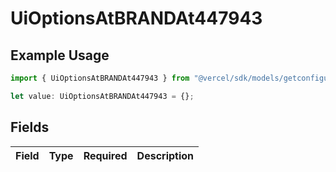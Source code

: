# UiOptionsAtBRANDAt447943

## Example Usage

```typescript
import { UiOptionsAtBRANDAt447943 } from "@vercel/sdk/models/getconfigurationproductsop.js";

let value: UiOptionsAtBRANDAt447943 = {};
```

## Fields

| Field       | Type        | Required    | Description |
| ----------- | ----------- | ----------- | ----------- |